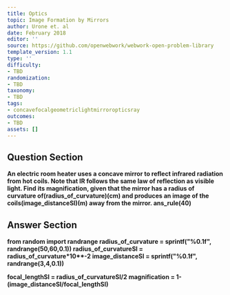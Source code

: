 ```yaml
---
title: Optics
topic: Image Formation by Mirrors
author: Urone et. al
date: February 2018
editor: ''
source: https://github.com/openwebwork/webwork-open-problem-library
template_version: 1.1
type: ''
difficulty:
- TBD
randomization:
- TBD
taxonomy:
- TBD
tags:
- concavefocalgeometriclightmirroropticsray
outcomes:
- TBD
assets: []
---
```


## Question Section 

<b>
An electric room heater uses a concave mirror to reflect infrared radiation from hot coils. Note that IR follows the same law of reflection as visible light. Find its magnification, given that the mirror has a radius of curvature of(radius_of_curvature)(cm) and produces an image of the coils(image_distanceSI)(m) away from the mirror.
ans_rule(40)



## Answer Section

from random import randrange
radius_of_curvature = sprintf("%0.1f", randrange(50,60,0.1))
radius_of_curvatureSI = radius_of_curvature*10**-2
image_distanceSI =  sprintf("%0.1f", randrange(3,4,0.1))

focal_lengthSI = radius_of_curvatureSI/2
magnification = 1-(image_distanceSI/focal_lengthSI)